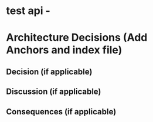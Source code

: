 # test api - <DIAGRAM DESCRIPTION>

# Architecture Decisions (Add Anchors and index file) 

## Decision (if applicable)
## Discussion (if applicable)
## Consequences (if applicable)

 
